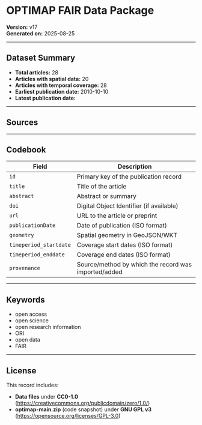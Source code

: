 # OPTIMAP FAIR Data Package
**Version:** v17  
**Generated on:** 2025-08-25

---

## Dataset Summary
- **Total articles:** 28
- **Articles with spatial data:** 20
- **Articles with temporal coverage:** 28
- **Earliest publication date:** 2010-10-10
- **Latest publication date:** 

---

## Sources

---

## Codebook

| Field | Description |
|---|---|
| `id` | Primary key of the publication record |
| `title` | Title of the article |
| `abstract` | Abstract or summary |
| `doi` | Digital Object Identifier (if available) |
| `url` | URL to the article or preprint |
| `publicationDate` | Date of publication (ISO format) |
| `geometry` | Spatial geometry in GeoJSON/WKT |
| `timeperiod_startdate` | Coverage start dates (ISO format) |
| `timeperiod_enddate` | Coverage end dates (ISO format) |
| `provenance` | Source/method by which the record was imported/added |

---

## Keywords
- open access
- open science
- open research information
- ORI
- open data
- FAIR

---

## License

This record includes:  
- **Data files** under **CC0-1.0** (https://creativecommons.org/publicdomain/zero/1.0/)  
- **optimap-main.zip** (code snapshot) under **GNU GPL v3** (https://opensource.org/licenses/GPL-3.0)
